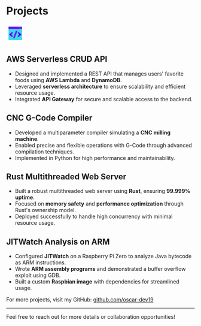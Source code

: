 # Projects

![](coding.gif)

## AWS Serverless CRUD API
- Designed and implemented a REST API that manages users' favorite foods using **AWS Lambda** and **DynamoDB**.
- Leveraged **serverless architecture** to ensure scalability and efficient resource usage.
- Integrated **API Gateway** for secure and scalable access to the backend.

## CNC G-Code Compiler
- Developed a multiparameter compiler simulating a **CNC milling machine**.
- Enabled precise and flexible operations with G-Code through advanced compilation techniques.
- Implemented in Python for high performance and maintainability.

## Rust Multithreaded Web Server
- Built a robust multithreaded web server using **Rust**, ensuring **99.999% uptime**.
- Focused on **memory safety** and **performance optimization** through Rust's ownership model.
- Deployed successfully to handle high concurrency with minimal resource usage.

## JITWatch Analysis on ARM
- Configured **JITWatch** on a Raspberry Pi Zero to analyze Java bytecode as ARM instructions.
- Wrote **ARM assembly programs** and demonstrated a buffer overflow exploit using GDB.
- Built a custom **Raspbian image** with dependencies for streamlined usage.

For more projects, visit my GitHub: [github.com/oscar-dev19](https://github.com/oscar-dev19)

---

Feel free to reach out for more details or collaboration opportunities!

